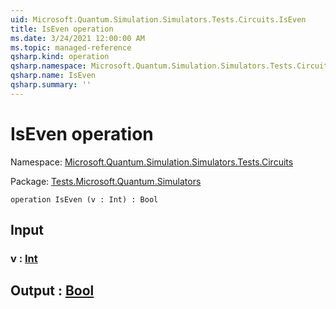 ```yaml
---
uid: Microsoft.Quantum.Simulation.Simulators.Tests.Circuits.IsEven
title: IsEven operation
ms.date: 3/24/2021 12:00:00 AM
ms.topic: managed-reference
qsharp.kind: operation
qsharp.namespace: Microsoft.Quantum.Simulation.Simulators.Tests.Circuits
qsharp.name: IsEven
qsharp.summary: ''
---
```


# IsEven operation

Namespace: [Microsoft.Quantum.Simulation.Simulators.Tests.Circuits](xref:Microsoft.Quantum.Simulation.Simulators.Tests.Circuits)

Package: [Tests.Microsoft.Quantum.Simulators](https://nuget.org/packages/Tests.Microsoft.Quantum.Simulators)




```qsharp
operation IsEven (v : Int) : Bool
```


## Input

### v : [Int](xref:microsoft.quantum.lang-ref.int)





## Output : [Bool](xref:microsoft.quantum.lang-ref.bool)

